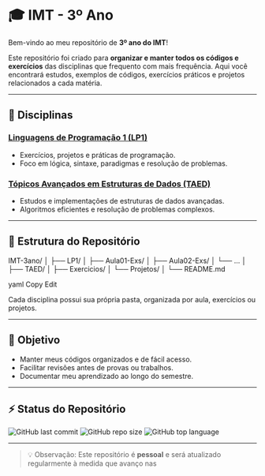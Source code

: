 # 🎓 IMT - 3º Ano

Bem-vindo ao meu repositório de **3º ano do IMT**!  

Este repositório foi criado para **organizar e manter todos os códigos e exercícios** das disciplinas que frequento com mais frequência. Aqui você encontrará estudos, exemplos de códigos, exercícios práticos e projetos relacionados a cada matéria.

---

## 📝 Disciplinas

### [Linguagens de Programação 1 (LP1)](./LP1)
- Exercícios, projetos e práticas de programação.
- Foco em lógica, sintaxe, paradigmas e resolução de problemas.

### [Tópicos Avançados em Estruturas de Dados (TAED)](./TAED)
- Estudos e implementações de estruturas de dados avançadas.
- Algoritmos eficientes e resolução de problemas complexos.

---

## 📂 Estrutura do Repositório

IMT-3ano/
│
├── LP1/
│ ├── Aula01-Exs/
│ ├── Aula02-Exs/
│ └── ...
│
├── TAED/
│ ├── Exercicios/
│ └── Projetos/
│
└── README.md

yaml
Copy
Edit

Cada disciplina possui sua própria pasta, organizada por aula, exercícios ou projetos.

---

## 🎯 Objetivo

- Manter meus códigos organizados e de fácil acesso.  
- Facilitar revisões antes de provas ou trabalhos.  
- Documentar meu aprendizado ao longo do semestre.  

---

## ⚡ Status do Repositório

![GitHub last commit](https://img.shields.io/github/last-commit/pedrowilian/IMT-3ano?style=for-the-badge)
![GitHub repo size](https://img.shields.io/github/repo-size/pedrowilian/IMT-3ano?style=for-the-badge)
![GitHub top language](https://img.shields.io/github/languages/top/pedrowilian/IMT-3ano?style=for-the-badge)

---

> 💡 Observação: Este repositório é **pessoal** e será atualizado regularmente à medida que avanço nas 
